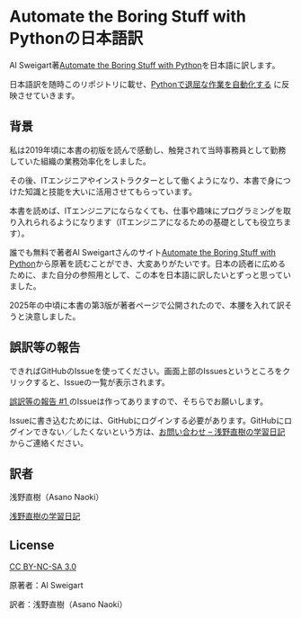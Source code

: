 # Automate the Boring Stuff with Pythonの日本語訳

Al Sweigart著[Automate the Boring Stuff with Python](https://automatetheboringstuff.com/)を日本語に訳します。

日本語訳を随時このリポジトリに載せ、[Pythonで退屈な作業を自動化する](https://asano-naoki.github.io/automatetheboringstuff-japanese/)
に反映させていきます。

## 背景

私は2019年頃に本書の初版を読んで感動し、触発されて当時事務員として勤務していた組織の業務効率化をしました。

その後、ITエンジニアやインストラクターとして働くようになり、本書で身につけた知識と技能を大いに活用させてもらっています。

本書を読めば、ITエンジニアにならなくても、仕事や趣味にプログラミングを取り入れられるようになります（ITエンジニアになるための基礎としても役立ちます）。

誰でも無料で著者Al Sweigartさんのサイト[Automate the Boring Stuff with Python](https://automatetheboringstuff.com/)から原著を読むことができ、大変ありがたいです。日本の読者に広めるために、また自分の参照用として、この本を日本語に訳したいとずっと思っていました。

2025年の中頃に本書の第3版が著者ページで公開されたので、本腰を入れて訳そうと決意しました。

## 誤訳等の報告

できればGitHubのIssueを使ってください。画面上部のIssuesというところをクリックすると、Issueの一覧が表示されます。

[誤訳等の報告 #1 ](https://github.com/Asano-Naoki/automatetheboringstuff-japanese/issues/1)のIssueは作ってありますので、そちらでお願いします。

Issueに書き込むためには、GitHubにログインする必要があります。GitHubにログインできない／したくないという方は、[お問い合わせ – 浅野直樹の学習日記](https://asanonaoki.com/blog/%e3%81%8a%e5%95%8f%e3%81%84%e5%90%88%e3%82%8f%e3%81%9b/)からご連絡ください。


## 訳者

浅野直樹（Asano Naoki）

[浅野直樹の学習日記](https://asanonaoki.com/blog/)

## License

[CC BY-NC-SA 3.0](./LICENSE)

原著者：Al Sweigart

訳者：浅野直樹（Asano Naoki）

